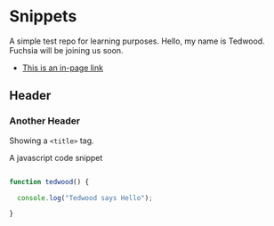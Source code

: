 # Snippets
A simple test repo for learning purposes.
Hello, my name is Tedwood. Fuchsia will be joining us soon.


- [This is an in-page link](#thelink)

## Header

### Another Header

Showing a `<title>` tag.

A javascript code snippet

```js

function tedwood() {

  console.log("Tedwood says Hello");

}

```
